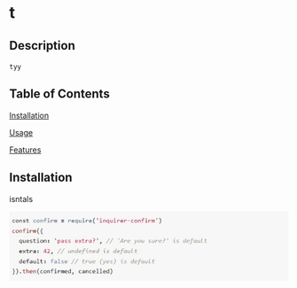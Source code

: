 # t

## Description

    tyy

## Table of Contents


[Installation](#Installation)

[Usage](#Usage)

[Features](#Features)

## Installation

isntals

![text](./assets/images/snippitEx.JPG
)